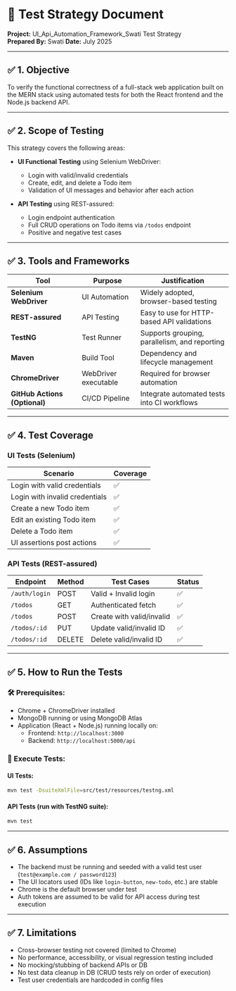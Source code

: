 # 🧪 Test Strategy Document  
**Project:** UI_Api_Automation_Framework_Swati Test Strategy  
**Prepared By:** Swati 
**Date:** July 2025  

---

## ✅ 1. Objective

To verify the functional correctness of a full-stack web application built on the MERN stack using automated tests for both the React frontend and the Node.js backend API.

---

## ✅ 2. Scope of Testing

This strategy covers the following areas:

- **UI Functional Testing** using Selenium WebDriver:
  - Login with valid/invalid credentials
  - Create, edit, and delete a Todo item
  - Validation of UI messages and behavior after each action

- **API Testing** using REST-assured:
  - Login endpoint authentication
  - Full CRUD operations on Todo items via `/todos` endpoint
  - Positive and negative test cases

---

## ✅ 3. Tools and Frameworks

| Tool | Purpose | Justification |
|------|---------|----------------|
| **Selenium WebDriver** | UI Automation | Widely adopted, browser-based testing |
| **REST-assured** | API Testing | Easy to use for HTTP-based API validations |
| **TestNG** | Test Runner | Supports grouping, parallelism, and reporting |
| **Maven** | Build Tool | Dependency and lifecycle management |
| **ChromeDriver** | WebDriver executable | Required for browser automation |
| **GitHub Actions (Optional)** | CI/CD Pipeline | Integrate automated tests into CI workflows |

---

## ✅ 4. Test Coverage

### UI Tests (Selenium)

| Scenario                          | Coverage |
|----------------------------------|----------|
| Login with valid credentials     | ✅       |
| Login with invalid credentials   | ✅       |
| Create a new Todo item           | ✅       |
| Edit an existing Todo item       | ✅       |
| Delete a Todo item               | ✅       |
| UI assertions post actions       | ✅       |

### API Tests (REST-assured)

| Endpoint            | Method | Test Cases                  | Status |
|---------------------|--------|-----------------------------|--------|
| `/auth/login`       | POST   | Valid + Invalid login       | ✅     |
| `/todos`            | GET    | Authenticated fetch         | ✅     |
| `/todos`            | POST   | Create with valid/invalid   | ✅     |
| `/todos/:id`        | PUT    | Update valid/invalid ID     | ✅     |
| `/todos/:id`        | DELETE | Delete valid/invalid ID     | ✅     |

---

## ✅ 5. How to Run the Tests

### 🛠 Prerequisites:

- Chrome + ChromeDriver installed
- MongoDB running or using MongoDB Atlas
- Application (React + Node.js) running locally on:
  - Frontend: `http://localhost:3000`
  - Backend: `http://localhost:5000/api`

### 🧪 Execute Tests:

#### UI Tests:
```bash
mvn test -DsuiteXmlFile=src/test/resources/testng.xml
```

#### API Tests (run with TestNG suite):
```bash
mvn test
```

---

## ✅ 6. Assumptions

- The backend must be running and seeded with a valid test user (`test@example.com / password123`)
- The UI locators used (IDs like `login-button`, `new-todo`, etc.) are stable
- Chrome is the default browser under test
- Auth tokens are assumed to be valid for API access during test execution

---

## ✅ 7. Limitations

- Cross-browser testing not covered (limited to Chrome)
- No performance, accessibility, or visual regression testing included
- No mocking/stubbing of backend APIs or DB
- No test data cleanup in DB (CRUD tests rely on order of execution)
- Test user credentials are hardcoded in config files